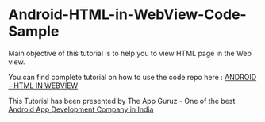 Android-HTML-in-WebView-Code-Sample
===================================

Main objective of this tutorial is to help you to view HTML page in the Web view.


You can find complete tutorial on how to use the code repo here : <a href="http://www.theappguruz.com/blog/android-html-webview">ANDROID – HTML IN WEBVIEW</a>

This Tutorial has been presented by The App Guruz - One of the best <a href="http://www.theappguruz.com/android-app-development/">Android App Development Company in India</a>
